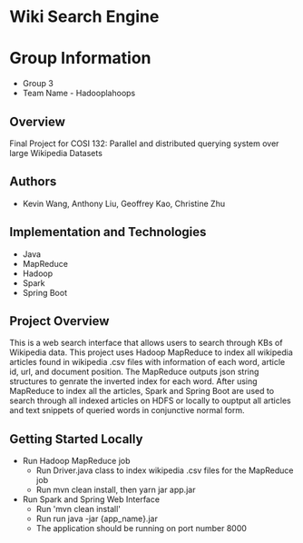 # Wiki Search Engine

# Group Information
  + Group 3 
  + Team Name - Hadooplahoops

## Overview
Final Project for COSI 132: Parallel and distributed querying system over large Wikipedia Datasets

## Authors
+ Kevin Wang, Anthony Liu, Geoffrey Kao, Christine Zhu

## Implementation and Technologies
+ Java
+ MapReduce
+ Hadoop
+ Spark
+ Spring Boot

## Project Overview 
This is a web search interface that allows users to search through KBs of Wikipedia data. This project uses Hadoop MapReduce to index all wikipedia articles found in wikipedia .csv files with information of each word, article id, url, and document position. The MapReduce outputs json string structures to genrate the inverted index for each word. After using MapReduce to index all the articles, Spark and Spring Boot are used to search through all indexed articles on HDFS or locally to ouptput all articles and text snippets of queried words in conjunctive normal form. 

## Getting Started Locally
+ Run Hadoop MapReduce job
  + Run Driver.java class to index wikipedia .csv files for the MapReduce job
  + Run mvn clean install, then yarn jar app.jar 
+ Run Spark and Spring Web Interface 
  + Run 'mvn clean install'
  + Run run java -jar {app_name}.jar
  + The application should be running on port number 8000
